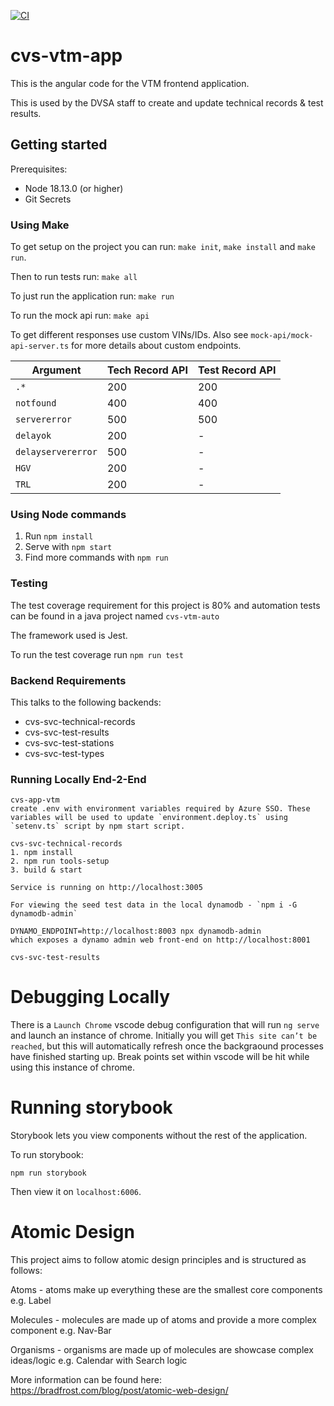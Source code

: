 [![CI](https://github.com/dvsa/cvs-app-vtm/actions/workflows/pr-checks.yml/badge.svg)](https://github.com/dvsa/cvs-app-vtm/actions/workflows/pr-checks.yml)

# cvs-vtm-app

This is the angular code for the VTM frontend application.

This is used by the DVSA staff to create and update technical records & test results.

## Getting started

Prerequisites:

- Node 18.13.0 (or higher)
- Git Secrets

### Using Make

To get setup on the project you can run: `make init`, `make install` and `make run`.

Then to run tests run:
`make all`

To just run the application run:
`make run`

To run the mock api run:
`make api`

To get different responses use custom VINs/IDs. Also see `mock-api/mock-api-server.ts` for more details about custom endpoints.

| Argument           | Tech Record API | Test Record API |
| ------------------ | --------------- | --------------- |
| `.*`               | 200             | 200             |
| `notfound`         | 400             | 400             |
| `servererror`      | 500             | 500             |
| `delayok`          | 200             | -               |
| `delayservererror` | 500             | -               |
| `HGV`              | 200             | -               |
| `TRL`              | 200             | -               |

### Using Node commands

1. Run `npm install`
2. Serve with `npm start`
3. Find more commands with `npm run`

### Testing

The test coverage requirement for this project is 80% and automation tests can be found in a java project named `cvs-vtm-auto`

The framework used is Jest.

To run the test coverage run `npm run test`

### Backend Requirements

This talks to the following backends:

- cvs-svc-technical-records
- cvs-svc-test-results
- cvs-svc-test-stations
- cvs-svc-test-types

### Running Locally End-2-End

```
cvs-app-vtm
create .env with environment variables required by Azure SSO. These variables will be used to update `environment.deploy.ts` using `setenv.ts` script by npm start script.
```

```
cvs-svc-technical-records
1. npm install
2. npm run tools-setup
3. build & start

Service is running on http://localhost:3005

For viewing the seed test data in the local dynamodb - `npm i -G dynamodb-admin`

DYNAMO_ENDPOINT=http://localhost:8003 npx dynamodb-admin
which exposes a dynamo admin web front-end on http://localhost:8001
```

```
cvs-svc-test-results

```

# Debugging Locally

There is a `Launch Chrome` vscode debug configuration that will run `ng serve` and launch an instance of chrome. Initially you will get `This site can’t be reached`, but this will automatically refresh once the backgraound processes have finished starting up. Break points set within vscode will be hit while using this instance of chrome.

# Running storybook

Storybook lets you view components without the rest of the application.

To run storybook:

`npm run storybook`

Then view it on `localhost:6006`.

# Atomic Design

This project aims to follow atomic design principles and is structured as follows:

Atoms - atoms make up everything these are the smallest core components e.g. Label

Molecules - molecules are made up of atoms and provide a more complex component e.g. Nav-Bar

Organisms - organisms are made up of molecules are showcase complex ideas/logic e.g. Calendar with Search logic

More information can be found here: https://bradfrost.com/blog/post/atomic-web-design/
